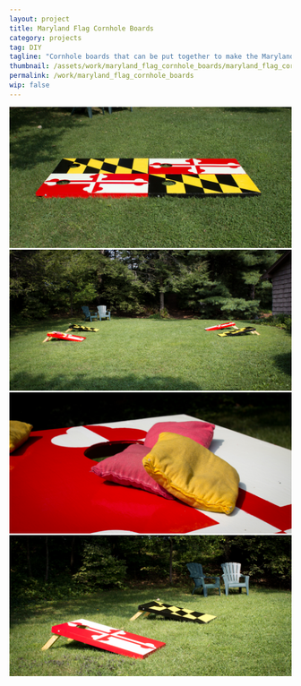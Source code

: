 ```yaml
---
layout: project
title: Maryland Flag Cornhole Boards
category: projects
tag: DIY
tagline: "Cornhole boards that can be put together to make the Maryland flag"
thumbnail: /assets/work/maryland_flag_cornhole_boards/maryland_flag_cornhole_boards-3.jpg
permalink: /work/maryland_flag_cornhole_boards
wip: false
---
```


![](/assets/work/maryland_flag_cornhole_boards/maryland_flag_cornhole_boards-1.jpg)
![](/assets/work/maryland_flag_cornhole_boards/maryland_flag_cornhole_boards-2.jpg)
![](/assets/work/maryland_flag_cornhole_boards/maryland_flag_cornhole_boards-3.jpg)
![](/assets/work/maryland_flag_cornhole_boards/maryland_flag_cornhole_boards-4.jpg)